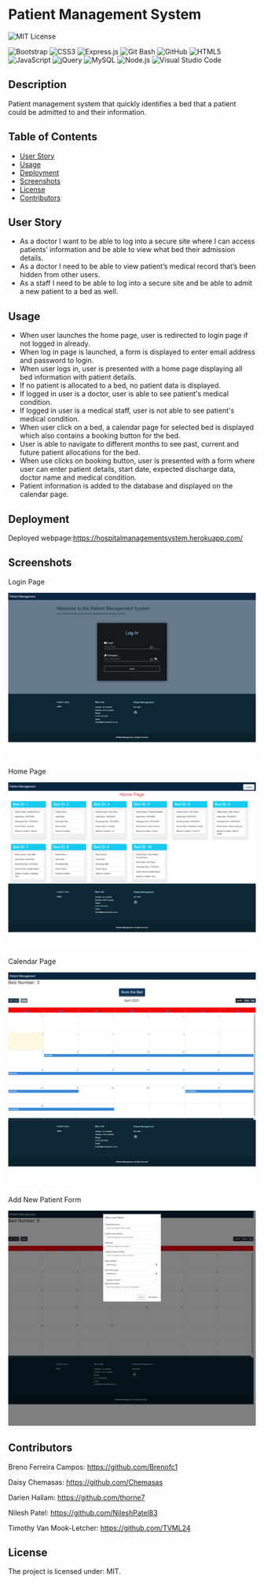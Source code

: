 # Patient Management System

![MIT License](https://img.shields.io/badge/license-MIT-blue.svg)

![Bootstrap](https://img.shields.io/badge/Bootstrap-563D7C?style=for-the-badge&logo=bootstrap&logoColor=white)
![CSS3](https://img.shields.io/badge/css3-%231572B6.svg?style=for-the-badge&logo=css3&logoColor=white)
![Express.js](https://img.shields.io/badge/Express.js-404D59?style=for-the-badge)
![Git Bash](https://img.shields.io/badge/GIT%20Bash-E44C30?style=for-the-badge&logo=git&logoColor=white)
![GitHub](https://img.shields.io/badge/GitHub-100000?style=for-the-badge&logo=github&logoColor=white)
![HTML5](https://img.shields.io/badge/html5-%23E34F26.svg?style=for-the-badge&logo=html5&logoColor=white)
![JavaScript](https://img.shields.io/badge/javascript-%23323330.svg?style=for-the-badge&logo=javascript&logoColor=%23F7DF1E)
![jQuery](https://img.shields.io/badge/jQuery-0769AD?style=for-the-badge&logo=jquery&logoColor=white)
![MySQL](https://img.shields.io/badge/MySQL-005C84?style=for-the-badge&logo=mysql&logoColor=white)
![Node.js](https://img.shields.io/badge/Node.js-43853D?style=for-the-badge&logo=node.js&logoColor=white)
![Visual Studio Code](https://img.shields.io/badge/Visual%20Studio%20Code-0078d7.svg?style=for-the-badge&logo=visual-studio-code&logoColor=white)

## Description
Patient management system that quickly identifies a bed that a patient could be admitted to and their information.

## Table of Contents
* [User Story](#user-story)
* [Usage](#usage)
* [Deployment](#deployment)
* [Screenshots](#screenshots)
* [License](#license)
* [Contributors](#contributors)

## User Story
- As a doctor I want to be able to log into a secure site where I can access patients’ information and be able to view what bed their admission details. 
- As a doctor I need to be able to view patient’s medical record that’s been hidden from other users. 
- As a staff I need to be able to log into a secure site and be able to admit a new patient to a bed as well.


## Usage
- When user launches the home page, user is redirected to login page if not logged in already.
- When log in page is launched, a form is displayed to enter email address and password to login.
- When user logs in, user is presented with a home page displaying all bed information with patient details.
- If no patient is allocated to a bed, no patient data is displayed.
- If logged in user is a doctor, user is able to see patient's medical condition.
- If logged in user is a medical staff, user is not able to see patient's medical condition.
- When user click on a bed, a calendar page for selected bed is displayed which also contains a booking button for the bed.
- User is able to navigate to different months to see past, current and future patient allocations for the bed.
- When use clicks on booking button, user is presented with a form where user can enter patient details, start date, expected discharge data, doctor name and medical condition.
- Patient information is added to the database and displayed on the calendar page.

## Deployment
Deployed webpage:https://hospitalmanagementsystem.herokuapp.com/

## Screenshots
Login Page

![Login Page](public/images/LoginPage.png)

Home Page

![Home Page](public/images/Homepage.png)

Calendar Page

![Calendar Page](public/images/CalendarPage.png)

Add New Patient Form

![Add New Patient Form](public/images/AddNewPatient.png)

## Contributors

Breno Ferreira Campos: https://github.com/Brenofc1

Daisy Chemasas: https://github.com/Chemasas

Darien Hallam: https://github.com/thorne7

Nilesh Patel: https://github.com/NileshPatel83

Timothy Van Mook-Letcher: https://github.com/TVML24

## License
The project is licensed under: MIT.
